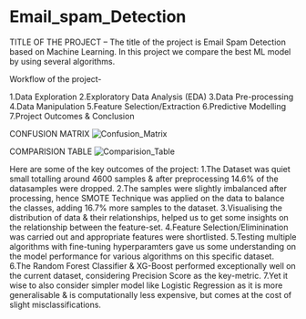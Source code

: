 # Email_spam_Detection

TITLE OF THE PROJECT – The title of the project is Email Spam Detection based on Machine Learning. In this project we compare the best ML model by using several algorithms.



Workflow of the project- 

1.Data Exploration
2.Exploratory Data Analysis (EDA)
3.Data Pre-processing
4.Data Manipulation
5.Feature Selection/Extraction
6.Predictive Modelling
7.Project Outcomes & Conclusion


CONFUSION MATRIX
    ![Confusion_Matrix](https://github.com/user-attachments/assets/fc5baa04-1c1c-438d-9247-34b2281df7ad)




COMPARISION TABLE
    ![Comparision_Table](https://github.com/user-attachments/assets/78bda384-1b10-4714-bb78-7e28466385b1)




Here are some of the key outcomes of the project:
1.The Dataset was quiet small totalling around 4600 samples & after preprocessing 14.6% of the datasamples were dropped.
2.The samples were slightly imbalanced after processing, hence SMOTE Technique was applied on the data to balance the classes, adding 16.7% more samples to the dataset.
3.Visualising the distribution of data & their relationships, helped us to get some insights on the relationship between the feature-set.
4.Feature Selection/Eliminination was carried out and appropriate features were shortlisted.
5.Testing multiple algorithms with fine-tuning hyperparamters gave us some understanding on the model performance for various algorithms on this specific dataset.
6.The Random Forest Classifier & XG-Boost performed exceptionally well on the current dataset, considering Precision Score as the key-metric.
7.Yet it wise to also consider simpler model like Logistic Regression as it is more generalisable & is computationally less expensive, but comes at the cost of slight misclassifications.
